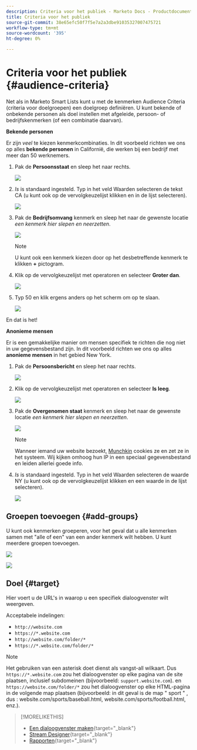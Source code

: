 ```yaml
---
description: Criteria voor het publiek - Marketo Docs - Productdocumentatie
title: Criteria voor het publiek
source-git-commit: 38e65efc50f7f5e7a2a3dbe91035327007475721
workflow-type: tm+mt
source-wordcount: '395'
ht-degree: 0%

---
```


# Criteria voor het publiek {#audience-criteria}

Net als in Marketo Smart Lists kunt u met de kenmerken Audience Criteria (criteria voor doelgroepen) een doelgroep definiëren. U kunt bekende of onbekende personen als doel instellen met afgeleide, persoon- of bedrijfskenmerken (of een combinatie daarvan).

**Bekende personen**

Er zijn _veel_ te kiezen kenmerkcombinaties. In dit voorbeeld richten we ons op alles **bekende personen** in Californië, die werken bij een bedrijf met meer dan 50 werknemers.

1. Pak de **Persoonsstaat** en sleep het naar rechts.

   ![](assets/audience-criteria-1.png)

1. _Is_ is standaard ingesteld. Typ in het veld Waarden selecteren de tekst CA (u kunt ook op de vervolgkeuzelijst klikken en in de lijst selecteren).

   ![](assets/audience-criteria-2.png)

1. Pak de **Bedrijfsomvang** kenmerk en sleep het naar de gewenste locatie _een kenmerk hier slepen en neerzetten_.

   ![](assets/audience-criteria-3.png)

   >[!NOTE]
   >
   >U kunt ook een kenmerk kiezen door op het desbetreffende kenmerk te klikken **+** pictogram.

1. Klik op de vervolgkeuzelijst met operatoren en selecteer **Groter dan**.

   ![](assets/audience-criteria-4.png)

1. Typ 50 en klik ergens anders op het scherm om op te slaan.

   ![](assets/audience-criteria-5.png)

En dat is het!

**Anonieme mensen**

Er is een gemakkelijke manier om mensen specifiek te richten die nog niet in uw gegevensbestand zijn. In dit voorbeeld richten we ons op alles **anonieme mensen** in het gebied New York.

1. Pak de **Persoonsbericht** en sleep het naar rechts.

   ![](assets/audience-criteria-6.png)

1. Klik op de vervolgkeuzelijst met operatoren en selecteer **Is leeg**.

   ![](assets/audience-criteria-7.png)

1. Pak de **Overgenomen staat** kenmerk en sleep het naar de gewenste locatie _een kenmerk hier slepen en neerzetten_.

   ![](assets/audience-criteria-8.png)

   >[!NOTE]
   >
   >Wanneer iemand uw website bezoekt, [Munchkin](/help/marketo/product-docs/administration/additional-integrations/add-munchkin-tracking-code-to-your-website.md) cookies ze en zet ze in het systeem. Wij kijken omhoog hun IP in een speciaal gegevensbestand en leiden allerlei goede info.

1. _Is_ is standaard ingesteld. Typ in het veld Waarden selecteren de waarde NY (u kunt ook op de vervolgkeuzelijst klikken en een waarde in de lijst selecteren).

   ![](assets/audience-criteria-9.png)

## Groepen toevoegen {#add-groups}

U kunt ook kenmerken groeperen, voor het geval dat u alle kenmerken samen met &quot;alle of een&quot; van een ander kenmerk wilt hebben. U kunt meerdere groepen toevoegen.

![](assets/audience-criteria-10.png)

![](assets/audience-criteria-11.png)

## Doel {#target}

Hier voert u de URL&#39;s in waarop u een specifiek dialoogvenster wilt weergeven.

Acceptabele indelingen:

* `http://website.com`
* `https://*.website.com`
* `http://website.com/folder/*`
* `https://*.website.com/folder/*`

>[!NOTE]
>
>Het gebruiken van een asterisk doet dienst als vangst-all wilkaart. Dus `https://*.website.com` zou het dialoogvenster op elke pagina van de site plaatsen, inclusief subdomeinen (bijvoorbeeld: `support.website.com`). en `https://website.com/folder/*` zou het dialoogvenster op elke HTML-pagina in de volgende map plaatsen (bijvoorbeeld: in dit geval is de map &quot; sport &quot; , dus : website.com/sports/baseball.html, website.com/sports/football.html, enz.).

>[!MORELIKETHIS]
>
>* [Een dialoogvenster maken](/help/marketo/product-docs/demand-generation/dynamic-chat/dialogues/create-a-dialogue.md){target=&quot;_blank&quot;}
>* [Stream Designer](/help/marketo/product-docs/demand-generation/dynamic-chat/dialogues/stream-designer.md){target=&quot;_blank&quot;}
>* [Rapporten](/help/marketo/product-docs/demand-generation/dynamic-chat/dialogues/reports.md){target=&quot;_blank&quot;}

